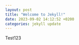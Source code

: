 ```yaml
---
layout: post
title: "Welcome to Jekyll!"
date: 2023-09-02 14:12:52 +0200
categories: jekyll update
---
```


Test123
